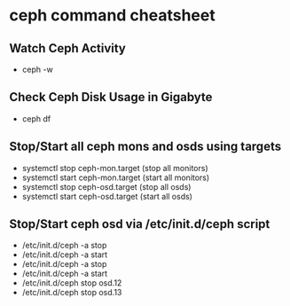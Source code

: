 # ceph command cheatsheet

## Watch Ceph Activity
- ceph -w

## Check Ceph Disk Usage in Gigabyte
- ceph df

## Stop/Start all ceph mons and osds using targets
- systemctl stop ceph-mon.target (stop all monitors)
- systemctl start ceph-mon.target (start all monitors)
- systemctl stop ceph-osd.target (stop all osds)
- systemctl start ceph-osd.target (start all osds)

## Stop/Start ceph osd via /etc/init.d/ceph script
- /etc/init.d/ceph -a stop
- /etc/init.d/ceph -a start
- /etc/init.d/ceph -a stop
- /etc/init.d/ceph -a start
- /etc/init.d/ceph stop osd.12
- /etc/init.d/ceph stop osd.13

